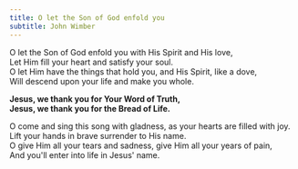```yaml
---
title: O let the Son of God enfold you
subtitle: John Wimber
---
```


O let the Son of God enfold you with His Spirit and His love,  
Let Him fill your heart and satisfy your soul.  
O let Him have the things that hold you, and His Spirit, like a dove,  
Will descend upon your life and make you whole.  

**Jesus, we thank you for Your Word of Truth,  
Jesus, we thank you for the Bread of Life.**  

O come and sing this song with gladness, as your hearts are filled with joy.  
Lift your hands in brave surrender to His name.   
O give Him all your tears and sadness, give Him all your years of pain,  
And you'll enter into life in Jesus' name.
